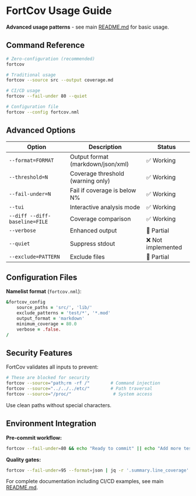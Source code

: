 # FortCov Usage Guide

**Advanced usage patterns** - see main [README.md](../../README.md) for basic usage.

## Command Reference

```bash
# Zero-configuration (recommended)
fortcov

# Traditional usage  
fortcov --source src --output coverage.md

# CI/CD usage
fortcov --fail-under 80 --quiet

# Configuration file
fortcov --config fortcov.nml
```

## Advanced Options

| Option | Description | Status |
|--------|-------------|--------|
| `--format=FORMAT` | Output format (markdown/json/xml) | ✅ Working |
| `--threshold=N` | Coverage threshold (warning only) | ✅ Working |
| `--fail-under=N` | Fail if coverage is below N% | ✅ Working |
| `--tui` | Interactive analysis mode | ✅ Working |
| `--diff --diff-baseline=FILE` | Coverage comparison | ✅ Working |
| `--verbose` | Enhanced output | 🔄 Partial |
| `--quiet` | Suppress stdout | ❌ Not implemented |
| `--exclude=PATTERN` | Exclude files | 🔄 Partial |

## Configuration Files

**Namelist format** (`fortcov.nml`):
```fortran
&fortcov_config
    source_paths = 'src/', 'lib/'
    exclude_patterns = 'test/*', '*.mod'
    output_format = 'markdown'
    minimum_coverage = 80.0
    verbose = .false.
/
```

## Security Features

FortCov validates all inputs to prevent:

```bash
# These are blocked for security
fortcov --source="path;rm -rf /"        # Command injection
fortcov --source="../../../etc/"        # Path traversal  
fortcov --source="/proc/"                # System access
```

Use clean paths without special characters.

## Environment Integration

**Pre-commit workflow:**
```bash
fortcov --fail-under=80 && echo "Ready to commit" || echo "Add more tests"
```

**Quality gates:**
```bash
fortcov --fail-under=95 --format=json | jq -r '.summary.line_coverage'
```

For complete documentation including CI/CD examples, see main [README.md](../../README.md).